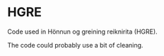 # HGRE

Code used in Hönnun og greining reiknirita (HGRE).

The code could probably use a bit of cleaning.
